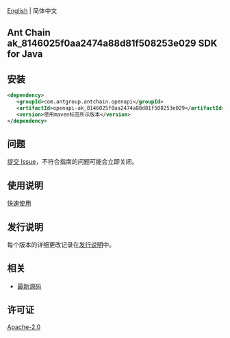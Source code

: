 [English](README.md) | 简体中文

## Ant Chain ak_8146025f0aa2474a88d81f508253e029 SDK for Java

## 安装

```xml
<dependency>
   <groupId>com.antgroup.antchain.openapi</groupId>
   <artifactId>openapi-ak_8146025f0aa2474a88d81f508253e029</artifactId>
   <version>使用maven标签所示版本</version>
</dependency>
```

## 问题

[提交 Issue](https://github.com/alipay/antchain-openapi-prod-sdk/issues/new)，不符合指南的问题可能会立即关闭。

## 使用说明

[快速使用](https://github.com/alipay/antchain-openapi-prod-sdk)

## 发行说明

每个版本的详细更改记录在[发行说明](./ChangeLog.txt)中。

## 相关

- [最新源码](https://github.com/alipay/antchain-openapi-prod-sdk/)

## 许可证

[Apache-2.0](http://www.apache.org/licenses/LICENSE-2.0)
